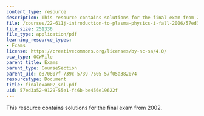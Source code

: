 ```yaml
---
content_type: resource
description: This resource contains solutions for the final exam from 2002.
file: /courses/22-611j-introduction-to-plasma-physics-i-fall-2006/57ed3a52912955e1f46bbe456e19622f_finalexam02_sol.pdf
file_size: 251336
file_type: application/pdf
learning_resource_types:
- Exams
license: https://creativecommons.org/licenses/by-nc-sa/4.0/
ocw_type: OCWFile
parent_title: Exams
parent_type: CourseSection
parent_uid: e870807f-739c-5739-7605-57f05a382074
resourcetype: Document
title: finalexam02_sol.pdf
uid: 57ed3a52-9129-55e1-f46b-be456e19622f
---
```

This resource contains solutions for the final exam from 2002.